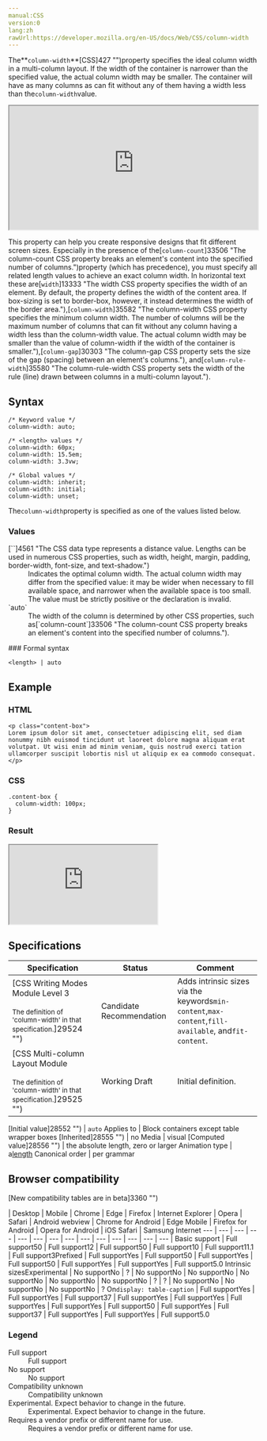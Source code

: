```yaml
---
manual:CSS
version:0
lang:zh
rawUrl:https://developer.mozilla.org/en-US/docs/Web/CSS/column-width
---
```






The**`column-width`**[CSS]427 "")property specifies the ideal column width in a multi-column layout. If the width of the container is narrower than the specified value, the actual column width may be smaller. The container will have as many columns as can fit without any of them having a width less than the`column-width`value.

<iframe src='https://interactive-examples.mdn.mozilla.net/pages/css/column-width.html' width='100%' height='250'></iframe>


This property can help you create responsive designs that fit different screen sizes. Especially in the presence of the[`column-count`]33506 "The column-count CSS property breaks an element's content into the specified number of columns.")property (which has precedence), you must specify all related length values to achieve an exact column width. In horizontal text these are[`width`]13333 "The width CSS property specifies the width of an element. By default, the property defines the width of the content area. If box-sizing is set to border-box, however, it instead determines the width of the border area."),[`column-width`]35582 "The column-width CSS property specifies the minimum column width. The number of columns will be the maximum number of columns that can fit without any column having a width less than the column-width value. The actual column width may be smaller than the value of column-width if the width of the container is smaller."),[`column-gap`]30303 "The column-gap CSS property sets the size of the gap (spacing) between an element's columns."), and[`column-rule-width`]35580 "The column-rule-width CSS property sets the width of the rule (line) drawn between columns in a multi-column layout.").


## Syntax<a name="Syntax"></a>

```
/* Keyword value */
column-width: auto;

/* <length> values */
column-width: 60px;
column-width: 15.5em;
column-width: 3.3vw;

/* Global values */
column-width: inherit;
column-width: initial;
column-width: unset;
```


The`column-width`property is specified as one of the values listed below.


### Values<a name="Values"></a>
<dl><dt id=''>[`<length>`]4561 "The <length> CSS data type represents a distance value. Lengths can be used in numerous CSS properties, such as width, height, margin, padding, border-width, font-size, and text-shadow.")</dt><dd>Indicates the optimal column width. The actual column width may differ from the specified value: it may be wider when necessary to fill available space, and narrower when the available space is too small. The value must be strictly positive or the declaration is invalid.</dd><dt id=''>`auto`</dt><dd>The width of the column is determined by other CSS properties, such as[`column-count`]33506 "The column-count CSS property breaks an element's content into the specified number of columns.").</dd></dl>
### Formal syntax<a name="Formal_syntax"></a>

```
<length> | auto
```

## Example<a name="Example"></a>

### HTML<a name="HTML"></a>

```
<p class="content-box">
Lorem ipsum dolor sit amet, consectetuer adipiscing elit, sed diam nonummy nibh euismod tincidunt ut laoreet dolore magna aliquam erat volutpat. Ut wisi enim ad minim veniam, quis nostrud exerci tation ullamcorper suscipit lobortis nisl ut aliquip ex ea commodo consequat.
</p>
```

### CSS<a name="CSS"></a>

```
.content-box {
  column-width: 100px;
}
```

### Result<a name="Result"></a>


<iframe src='https://mdn.mozillademos.org/en-US/docs/Web/CSS/column-width$samples/Example?revision=1380205' width='auto' height='160'></iframe>



## Specifications<a name="Specifications"></a>

Specification | Status | Comment 
 ---  |  ---  |  ---  | 
[CSS Writing Modes Module Level 3<br></br><small>The definition of &#39;column-width&#39; in that specification.</small>]29524 "") | Candidate Recommendation | Adds intrinsic sizes via the keywords`min-content`,`max-content`,`fill-available`, and`fit-content`. 
[CSS Multi-column Layout Module<br></br><small>The definition of &#39;column-width&#39; in that specification.</small>]29525 "") | Working Draft | Initial definition. 


[Initial value]28552 "") | `auto` 
Applies to | Block containers except table wrapper boxes 
[Inherited]28555 "") | no 
Media | visual 
[Computed value]28556 "") | the absolute length, zero or larger 
Animation type | a[length](%4561#Interpolation "Values of the <length> CSS data type are interpolated as real, floating-point numbers.") 
Canonical order | per grammar 


## Browser compatibility<a name="Browser_compatibility"></a>
[New compatibility tables are in beta<i></i>]3360 "")

 | <abbr>Desktop<i></i></abbr> | <abbr>Mobile<i></i></abbr> 
 | <abbr>Chrome<i></i></abbr> | <abbr>Edge<i></i></abbr> | <abbr>Firefox<i></i></abbr> | <abbr>Internet Explorer<i></i></abbr> | <abbr>Opera<i></i></abbr> | <abbr>Safari<i></i></abbr> | <abbr>Android webview<i></i></abbr> | <abbr>Chrome for Android<i></i></abbr> | <abbr>Edge Mobile<i></i></abbr> | <abbr>Firefox for Android<i></i></abbr> | <abbr>Opera for Android<i></i></abbr> | <abbr>iOS Safari<i></i></abbr> | <abbr>Samsung Internet<i></i></abbr> 
 ---  |  ---  |  ---  |  ---  |  ---  |  ---  |  ---  |  ---  |  ---  |  ---  |  ---  |  ---  |  ---  |  ---  | 
Basic support | <abbr>Full support</abbr>50 | <abbr>Full support</abbr>12 | <abbr>Full support</abbr>50 | <abbr>Full support</abbr>10 | <abbr>Full support</abbr>11.1 | <abbr>Full support</abbr>3<abbr>Prefixed<i></i></abbr> | <abbr>Full support</abbr>Yes | <abbr>Full support</abbr>50 | <abbr>Full support</abbr>Yes | <abbr>Full support</abbr>50 | <abbr>Full support</abbr>Yes | <abbr>Full support</abbr>Yes | <abbr>Full support</abbr>5.0 
Intrinsic sizes<abbr>Experimental<i></i></abbr> | <abbr>No support</abbr>No | <abbr>?</abbr> | <abbr>No support</abbr>No | <abbr>No support</abbr>No | <abbr>No support</abbr>No | <abbr>No support</abbr>No | <abbr>No support</abbr>No | <abbr>?</abbr> | <abbr>?</abbr> | <abbr>No support</abbr>No | <abbr>No support</abbr>No | <abbr>No support</abbr>No | <abbr>?</abbr> 
On`display: table-caption` | <abbr>Full support</abbr>Yes | <abbr>Full support</abbr>Yes | <abbr>Full support</abbr>37 | <abbr>Full support</abbr>Yes | <abbr>Full support</abbr>Yes | <abbr>Full support</abbr>Yes | <abbr>Full support</abbr>Yes | <abbr>Full support</abbr>50 | <abbr>Full support</abbr>Yes | <abbr>Full support</abbr>37 | <abbr>Full support</abbr>Yes | <abbr>Full support</abbr>Yes | <abbr>Full support</abbr>5.0 


### Legend<a name="Legend"></a>
<dl><dt id=''><abbr>Full support</abbr></dt><dd>Full support</dd><dt id=''><abbr>No support</abbr></dt><dd>No support</dd><dt id=''><abbr>Compatibility unknown</abbr></dt><dd>Compatibility unknown</dd><dt id=''><abbr>Experimental. Expect behavior to change in the future.<i></i></abbr></dt><dd>Experimental. Expect behavior to change in the future.</dd><dt id=''><abbr>Requires a vendor prefix or different name for use.<i></i></abbr></dt><dd>Requires a vendor prefix or different name for use.</dd></dl>



